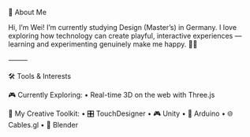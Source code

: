 👋 About Me

Hi, I’m Wei!
I’m currently studying Design (Master’s) in Germany. I love exploring how technology can create playful, interactive experiences — learning and experimenting genuinely make me happy. 🌱✨

⸻

🛠️ Tools & Interests

🎮 Currently Exploring:
	•	Real-time 3D on the web with Three.js

🧰 My Creative Toolkit:
	•	🎛️ TouchDesigner
	•	🎮 Unity
	•	🔌 Arduino
	•	🌐 Cables.gl
	•	🎨 Blender
